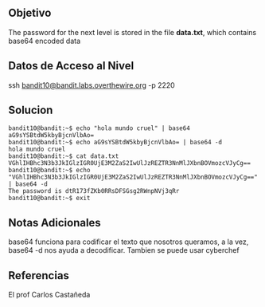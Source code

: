 ## Objetivo

The password for the next level is stored in the file **data.txt**, which contains base64 encoded data

## Datos de Acceso al Nivel

ssh bandit10@bandit.labs.overthewire.org -p 2220

## Solucion

```
bandit10@bandit:~$ echo "hola mundo cruel" | base64
aG9sYSBtdW5kbyBjcnVlbAo=
bandit10@bandit:~$ echo aG9sYSBtdW5kbyBjcnVlbAo= | base64 -d
hola mundo cruel
bandit10@bandit:~$ cat data.txt
VGhlIHBhc3N3b3JkIGlzIGR0UjE3M2ZaS2IwUlJzREZTR3NnMlJXbnBOVmozcVJyCg==
bandit10@bandit:~$ echo "VGhlIHBhc3N3b3JkIGlzIGR0UjE3M2ZaS2IwUlJzREZTR3NnMlJXbnBOVmozcVJyCg==" | base64 -d
The password is dtR173fZKb0RRsDFSGsg2RWnpNVj3qRr
bandit10@bandit:~$ exit
```

## Notas Adicionales

base64 funciona para codificar el texto que nosotros queramos, a la vez, base64 -d nos ayuda a decodificar.
Tambien se puede usar cyberchef

## Referencias

El prof Carlos Castañeda